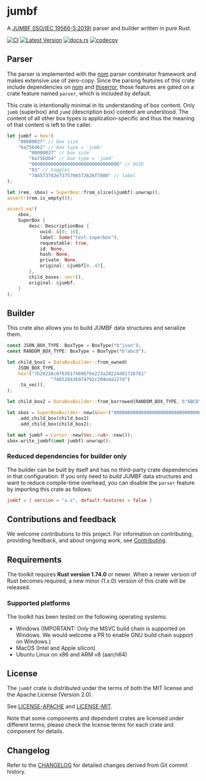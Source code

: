 # jumbf

A [JUMBF (ISO/IEC 19566-5:2019)] parser and builder written in pure Rust.

[![CI](https://github.com/scouten-adobe/jumbf-rs/actions/workflows/ci.yml/badge.svg)](https://github.com/scouten-adobe/jumbf-rs/actions/workflows/ci.yml)  [![Latest Version](https://img.shields.io/crates/v/jumbf.svg)](https://crates.io/crates/jumbf) [![docs.rs](https://img.shields.io/docsrs/jumbf)](https://docs.rs/jumbf/latest/jumbf/) [![codecov](https://codecov.io/gh/scouten-adobe/jumbf-rs/graph/badge.svg?token=di7n9t9B80)](https://codecov.io/gh/scouten-adobe/jumbf-rs)

## Parser

The parser is implemented with the [nom] parser combinator framework and makes extensive use of zero-copy. Since the parsing features of this crate include dependencies on [nom] and [thiserror], those features are gated on a crate feature named `parser`, which is included by default.

This crate is intentionally minimal in its understanding of box content. Only `jumb` (superbox) and `jumd` (description box) content are understood. The content of all other box types is application-specific and thus the meaning of that content is left to the caller.


```rust
let jumbf = hex!(
    "0000002f" // box size
    "6a756d62" // box type = 'jumb'
        "00000027" // box size
        "6a756d64" // box type = 'jumd'
        "00000000000000000000000000000000" // UUID
        "03" // toggles
        "746573742e7375706572626f7800" // label
);

let (rem, sbox) = SuperBox::from_slice(&jumbf).unwrap();
assert!(rem.is_empty());

assert_eq!(
    sbox,
    SuperBox {
        desc: DescriptionBox {
            uuid: &[0; 16],
            label: Some("test.superbox"),
            requestable: true,
            id: None,
            hash: None,
            private: None,
            original: &jumbf[8..47],
        },
        child_boxes: vec!(),
        original: &jumbf,
    }
);
```

## Builder

This crate also allows you to build JUMBF data structures and serialize them.

```rust
const JSON_BOX_TYPE: BoxType = BoxType(*b"json");
const RANDOM_BOX_TYPE: BoxType = BoxType(*b"abcd");

let child_box1 = DataBoxBuilder::from_owned(
    JSON_BOX_TYPE,
    hex!("7b20226c6f636174696f6e223a20224d61726761"
                "746520436974792c204e4a227d")
    .to_vec(),
);

let child_box2 = DataBoxBuilder::from_borrowed(RANDOM_BOX_TYPE, b"ABCD");

let sbox = SuperBoxBuilder::new(&hex!("00000000000000000000000000000000"))
    .add_child_box(child_box1)
    .add_child_box(child_box2);

let mut jumbf = Cursor::new(Vec::<u8>::new());
sbox.write_jumbf(&mut jumbf).unwrap();
```

### Reduced dependencies for builder only

The builder can be built by itself and has no third-party crate dependencies in that configuration. If you only need to _build_ JUMBF data structures and want to reduce compile-time overhead, you can disable the `parser` feature by importing this crate as follows:

```toml
jumbf = { version = "x.x", default-features = false }
```

## Contributions and feedback

We welcome contributions to this project. For information on contributing, providing feedback, and about ongoing work, see [Contributing](./CONTRIBUTING.md).

## Requirements

The toolkit requires **Rust version 1.74.0** or newer. When a newer version of Rust becomes required, a new minor (1.x.0) version of this crate will be released.

### Supported platforms

The toolkit has been tested on the following operating systems:

* Windows (IMPORTANT: Only the MSVC build chain is supported on Windows. We would welcome a PR to enable GNU build chain support on Windows.)
* MacOS (Intel and Apple silicon)
* Ubuntu Linux on x86 and ARM v8 (aarch64)

## License

The `jumbf` crate is distributed under the terms of both the MIT license and the Apache License (Version 2.0).

See [LICENSE-APACHE](./LICENSE-APACHE) and [LICENSE-MIT](./LICENSE-MIT).

Note that some components and dependent crates are licensed under different terms; please check the license terms for each crate and component for details.

## Changelog

Refer to the [CHANGELOG](https://github.com/contentauth/c2pa-rs/blob/main/CHANGELOG.md) for detailed changes derived from Git commit history.

[JUMBF (ISO/IEC 19566-5:2019)]: https://www.iso.org/standard/73604.html
[nom]: https://github.com/rust-bakery/nom
[thiserror]: https://crates.io/crates/thiserror
